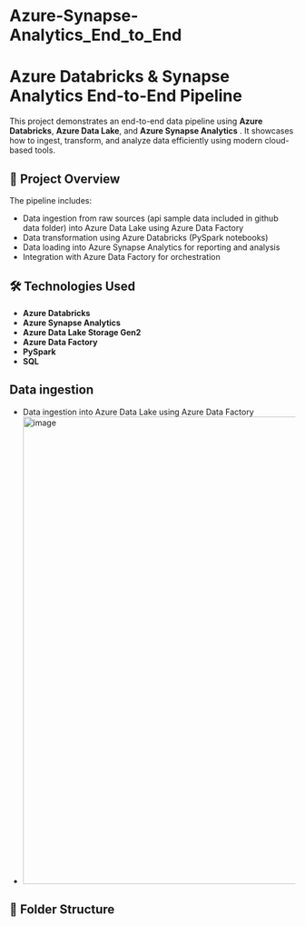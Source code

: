 # Azure-Synapse-Analytics_End_to_End


# Azure Databricks & Synapse Analytics End-to-End Pipeline

This project demonstrates an end-to-end data pipeline using **Azure Databricks**, **Azure Data Lake**, and **Azure Synapse Analytics** . It showcases how to ingest, transform, and analyze data efficiently using modern cloud-based tools.

## 🚀 Project Overview

The pipeline includes:
- Data ingestion from raw sources (api sample data included in github data folder)  into Azure Data Lake using Azure Data Factory 
- Data transformation using Azure Databricks (PySpark notebooks)
- Data loading into Azure Synapse Analytics for reporting and analysis
- Integration with Azure Data Factory for orchestration

## 🛠️ Technologies Used

- **Azure Databricks**
- **Azure Synapse Analytics**
- **Azure Data Lake Storage Gen2**
- **Azure Data Factory**
- **PySpark**
- **SQL**


## Data ingestion
- Data ingestion into Azure Data Lake using Azure Data Factory 
- <img width="1317" height="823" alt="image" src="https://github.com/user-attachments/assets/372aa6fc-9587-4015-acb7-edf4a6075278" />


## 📂 Folder Structure


